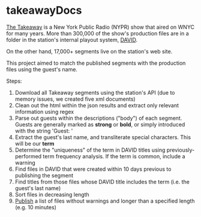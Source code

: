 # takeawayDocs
[The Takeaway](https://www.wnycstudios.org/podcasts/takeaway) is a New York Public Radio (NYPR) show that aired on WNYC for many years.
More than 300,000 of the show's production files are in a folder in the station's internal playout system, [DAVID](https://www.davidsystems.com/).

On the other hand, 17,000+ segments live on the station's web site.

This project aimed to match the published segments with the production files using the guest's name.

Steps:

1. Download all Takeaway segments using the station's API (due to memory issues, we created five xml documents)
2. Clean out the html within the json results and extract only relevant information using regex
3. Parse out guests within the descriptions ("body") of each segment. Guests are generally marked as **strong** or **bold**, or simply introduced with the string 'Guest: '
4. Extract the guest's last name, and transliterate special characters. This will be our **term**
5. Determine the "uniqueness" of the term in DAVID titles using previously-performed term frequency analysis. If the term is common, include a warning
6. Find files in DAVID that were created within 10 days previous to publishing the segment
7. Find titles from those files whose DAVID title includes the term (i.e. the guest's last name)
8. Sort files in decreasing length
9. [Publish](https://marcossueiro.github.io/publishDocs/) a list of files without warnings and longer than a specified length (e.g. 10 minutes)
